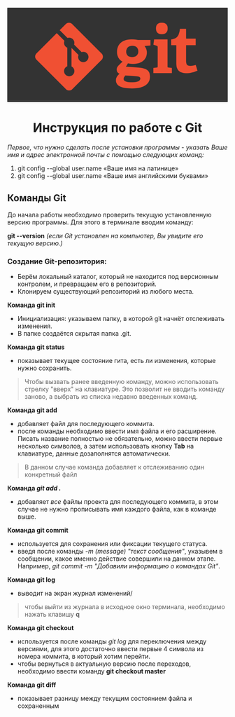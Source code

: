 ![git](git.png)
# <center> Инструкция по работе с Git

_Первое, что нужно сделать после установки программы - указать Ваше имя и адрес электронной почты с помощью следующих команд:_

1. git config --global user.name «Ваше имя на латинице»
2. git config --global user.name «Ваше имя английскими буквами»

## Команды Git

До начала работы необходимо проверить текущую установленную версию программы. Для этого в терминале вводим команду: 

**git --version**  _(если Git установлен на компьютер, Вы увидите его текущую версию.)_

### **Создание Git-репозитория:**
*  Берём локальный каталог, который не
находится под версионным контролем,
и превращаем его в репозиторий.
* Клонируем существующий репозиторий из любого места.

**Команда git init**
* Инициализация: указываем папку, в которой git начнёт отслеживать изменения.
* В папке создаётся скрытая папка .git.

**Команда git status**
* показывает текущее состояние гита, есть ли изменения, которые нужно сохранить.

>  Чтобы вызвать ранее введенную команду, можно использовать стрелку "вверх" на клавиатуре. Это позволит не вводить команду заново, а выбрать из списка недавно введенных команд.

**Команда git add**
* добавляет файл для последующего коммита.
* после команды необходимо ввести имя файла и его расширение. Писать название полностью не обязательно, можно ввести первые несколько символов, а затем использовать кнопку **Tab** на клавиатуре, данные дозаполнятся автоматически. 
> В данном случае команда добавляет к отслеживанию один конкретный файл 

**Команда _git add ._**
* добавляет _все_ файлы проекта для последующего коммита, в этом случае не нужно прописывать имя каждого файла, как в команде выше.

**Команда git commit**
* используется для сохранения или фиксации текущего статуса.
* введя после команды _-m (message) "текст сообщения"_, указывем в сообщении, какое именно действие совершили на данном этапе. 
Например, _git commit -m "Добавили информацию о командах Git"_.

**Команда git log**
* выводит на экран журнал изменений/
> чтобы выйти из журнала в исходное окно терминала, необходимо нажать клавишу **q**

**Команда git checkout**
* используется после команды _git log_ для переключения между версиями, для этого достаточно ввести первые 4 символа из номера коммита, в который хотим перейти.
* чтобы вернуться в актуальную версию после переходов, необходимо ввести команду **git checkout master**

**Команда git diff**
* показывает разницу между текущим состоянием файла и сохраненным



